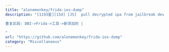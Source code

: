 ```yaml
---
title: "alonemonkey/frida-ios-dump"
description: "[1193星][15d] [JS]  pull decrypted ipa from jailbreak device

重复区段: DBI->Frida->工具->新添加的 |

"
url: "https://github.com/alonemonkey/frida-ios-dump"
category: "Miscellaneous"
---
```

